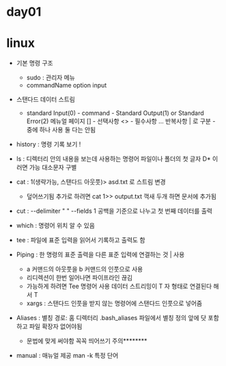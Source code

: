 # day01 
# linux
- 기본 명령 구조 
  - sudo : 관리자 메뉴 
  - commandName option input

- 스탠다드 데이터 스트림 
  - standard Input(0) - command - Standard Output(1) or Standard Error(2)
메뉴얼 페이지 
[] - 선택사항 
<> - 필수사항
… 반복사항
| 로 구분 - 중에 하나 사용 둘 다는 안됨 
- history : 명령 기록 보기 !
- ls : 디렉터리 안의 내용을 보는데 사용하는 명령어 파일이나 폴더의 첫 글자 D* 이러면 가능 대소문자 구별 
- cat : 1(생략가능, 스탠다드 아웃풋)> asd.txt 로 스트림 변경 
  -  덮어쓰기됨 추가로 하려면 cat 1>> output.txt  꺽새 두개 하면 문서에 추가됨


- cut : --delimiter " " --fields 1  공백을 기준으로 나누고 첫 번째 데이터를 출력 
- which : 명령어 위치 알 수 있음

- tee : 파일에 표준 입력을 읽어서 기록하고 출력도 함

- Piping : 한 명령의 표준 출력을 다른 표준 입력에 연결하는 것 | 사용
  - a 커맨드의 아웃풋을 b 커맨드의 인풋으로 사용 
  - 리디렉션이 한번 일어나면 파이프라인 끊김 
  - 가능하게 하려면 Tee 명령어 사용 데이터 스트리밍이 T 자 형태로 연결된다 해서 T
  - xargs : 스탠다드 인풋을 받지 않는 명령어에 스탠다드 인풋으로 넣어줌

- Aliases : 별칭  경로: 홈 디렉터리 .bash_aliases 파일에서 별칭 정의 앞에 닷 포함하고 파일 확장자 없어야됨 
  -  문법에 맞게 써야함 꼭꼭 띄어쓰기 주의********
-  manual : 매뉴얼 제공 man -k 특정 단어 